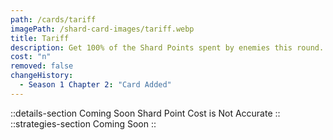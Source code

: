 ```yaml
---
path: /cards/tariff
imagePath: /shard-card-images/tariff.webp
title: Tariff
description: Get 100% of the Shard Points spent by enemies this round.
cost: "n"
removed: false
changeHistory:
  - Season 1 Chapter 2: "Card Added"
---
```

::details-section
Coming Soon
Shard Point Cost is Not Accurate
::
::strategies-section
Coming Soon
::